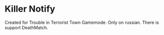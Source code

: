 # Killer Notify
Created for Trouble in Terrorist Town Gamemode.
Only on russian.
There is support DeathMatch.
